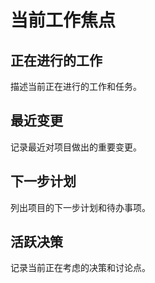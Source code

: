 # 当前工作焦点

## 正在进行的工作

描述当前正在进行的工作和任务。

## 最近变更

记录最近对项目做出的重要变更。

## 下一步计划

列出项目的下一步计划和待办事项。

## 活跃决策

记录当前正在考虑的决策和讨论点。 